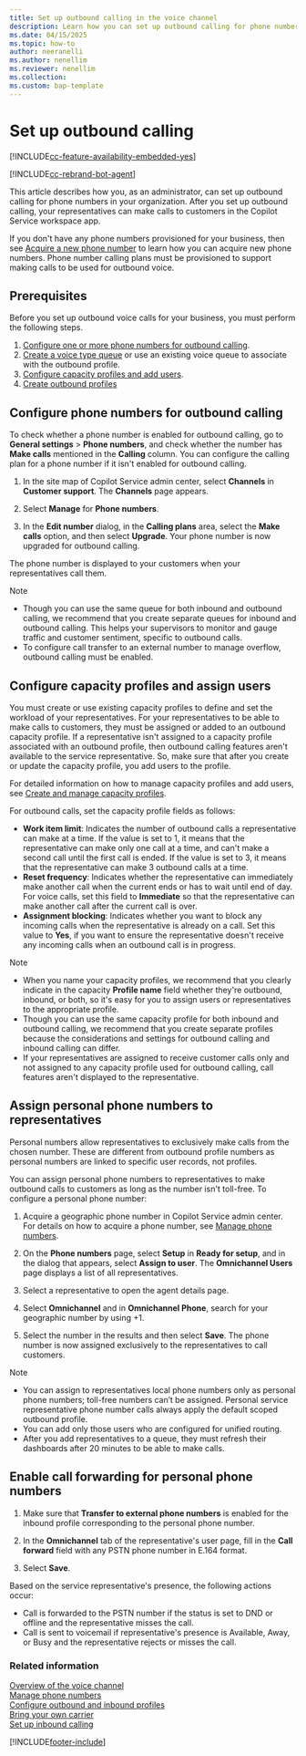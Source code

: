 ```yaml
---
title: Set up outbound calling in the voice channel
description: Learn how you can set up outbound calling for phone numbers in your organization.
ms.date: 04/15/2025
ms.topic: how-to
author: neeranelli
ms.author: nenellim
ms.reviewer: nenellim
ms.collection:
ms.custom: bap-template
---
```


# Set up outbound calling

[!INCLUDE[cc-feature-availability-embedded-yes](../../includes/cc-feature-availability-embedded-yes.md)]

[!INCLUDE[cc-rebrand-bot-agent](../../includes/cc-rebrand-bot-agent.md)]


This article describes how you, as an administrator, can set up outbound calling for phone numbers in your organization. After you set up outbound calling, your representatives can make calls to customers in the Copilot Service workspace app.

If you don't have any phone numbers provisioned for your business, then see [Acquire a new phone number](voice-channel-manage-phone-numbers.md#acquire-new-phone-numbers) to learn how you can acquire new phone numbers. Phone number calling plans must be provisioned to support making calls to be used for outbound voice.


## Prerequisites

Before you set up outbound voice calls for your business, you must perform the following steps.

1. [Configure one or more phone numbers for outbound calling](#configure-phone-numbers-for-outbound-calling).
1. [Create a voice type queue](voice-channel-inbound-calling.md#create-queues-for-voice-channels) or use an existing voice queue to associate with the outbound profile.
1. [Configure capacity profiles and add users](#configure-capacity-profiles-and-assign-users).
1. [Create outbound profiles](configure-outbound-inbound-profiles.md#create-outbound-profiles)

## Configure phone numbers for outbound calling

To check whether a phone number is enabled for outbound calling, go to **General settings** > **Phone numbers**, and check whether the number has **Make calls** mentioned in the **Calling** column. You can configure the calling plan for a phone number if it isn't enabled for outbound calling.

1. In the site map of Copilot Service admin center, select **Channels** in **Customer support**. The **Channels** page appears.
    
1. Select **Manage** for **Phone numbers**.
   
1. In the **Edit number** dialog, in the **Calling plans** area, select the **Make calls** option, and then select **Upgrade**.
   Your phone number is now upgraded for outbound calling.

The phone number is displayed to your customers when your representatives call them.

> [!NOTE]
> - Though you can use the same queue for both inbound and outbound calling, we recommend that you create separate queues for inbound and outbound calling. This helps your supervisors to monitor and gauge traffic and customer sentiment, specific to outbound calls.
> - To configure call transfer to an external number to manage overflow, outbound calling must be enabled.

## Configure capacity profiles and assign users

You must create or use existing capacity profiles to define and set the workload of your representatives. For your representatives to be able to make calls to customers, they must be assigned or added to an outbound capacity profile. If a representative isn't assigned to a capacity profile associated with an outbound profile, then outbound calling features aren't available to the service representative. So, make sure that after you create or update the capacity profile, you add users to the profile.

For detailed information on how to manage capacity profiles and add users, see [Create and manage capacity profiles](capacity-profiles.md).

For outbound calls, set the capacity profile fields as follows:

- **Work item limit**: Indicates the number of outbound calls a representative can make at a time. If the value is set to 1, it means that the representative can make only one call at a time, and can't make a second call until the first call is ended. If the value is set to 3, it means that the representative can make 3 outbound calls at a time. 
- **Reset frequency**: Indicates whether the representative can immediately make another call when the current ends or has to wait until end of day. For voice calls, set this field to **Immediate** so that the representative can make another call after the current call is over.
- **Assignment blocking**: Indicates whether you want to block any incoming calls when the representative is already on a call. Set this value to **Yes**, if you want to ensure the representative doesn't receive any incoming calls when an outbound call is in progress.

> [!NOTE]
>
> - When you name your capacity profiles, we recommend that you clearly indicate in the capacity **Profile name** field whether they're outbound, inbound, or both, so it's easy for you to assign users or representatives to the appropriate profile.
> - Though you can use the same capacity profile for both inbound and outbound calling, we recommend that you create separate profiles because the considerations and settings for outbound calling and inbound calling can differ.
> - If your representatives are assigned to receive customer calls only and not assigned to any capacity profile used for outbound calling, call features aren't displayed to the representative.

## Assign personal phone numbers to representatives

Personal numbers allow representatives to exclusively make calls from the chosen number. These are different from outbound profile numbers as personal numbers are linked to specific user records, not profiles. 

You can assign personal phone numbers to representatives to make outbound calls to customers as long as the number isn't toll-free. To configure a personal phone number:

1. Acquire a geographic phone number in Copilot Service admin center. For details on how to acquire a phone number, see [Manage phone numbers](voice-channel-manage-phone-numbers.md).

1. On the **Phone numbers** page, select **Setup** in **Ready for setup**, and in the dialog that appears, select **Assign to user**. The **Omnichannel Users** page displays a list of all representatives.

1. Select a representative to open the agent details page.

1. Select **Omnichannel** and in **Omnichannel Phone**, search for your geographic number by using +1. 
1. Select the number in the results and then select **Save**. The phone number is now assigned exclusively to the representatives to call customers.

> [!NOTE]
> - You can assign to representatives local phone numbers only as personal phone numbers; toll-free numbers can’t be assigned. Personal service representative phone number calls always apply the default scoped outbound profile.
> - You can add only those users who are configured for unified routing.
> - After you add representatives to a queue, they must refresh their dashboards after 20 minutes to be able to make calls.

## Enable call forwarding for personal phone numbers

1. Make sure that **Transfer to external phone numbers** is enabled for the inbound profile corresponding to the personal phone number.

1. In the **Omnichannel** tab of the representative's user page, fill in the **Call forward** field with any PSTN phone number in E.164 format.

1. Select **Save**.

Based on the service representative's presence, the following actions occur:
  - Call is forwarded to the PSTN number if the status is set to DND or offline and the representative misses the call.
  - Call is sent to voicemail if representative's presence is Available, Away, or Busy and the representative rejects or misses the call.

### Related information

[Overview of the voice channel](voice-channel.md)  
[Manage phone numbers](voice-channel-manage-phone-numbers.md)  
[Configure outbound and inbound profiles](configure-outbound-inbound-profiles.md)  
[Bring your own carrier](voice-channel-bring-your-own-number.md)  
[Set up inbound calling](voice-channel-inbound-calling.md)  

[!INCLUDE[footer-include](../../includes/footer-banner.md)]
